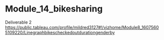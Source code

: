 # Module_14_bikesharing

Deliverable 2
https://public.tableau.com/profile/mildred3127#!/vizhome/Module8_16075605109220/Linegraphbikescheckedoutdurationgenderby


